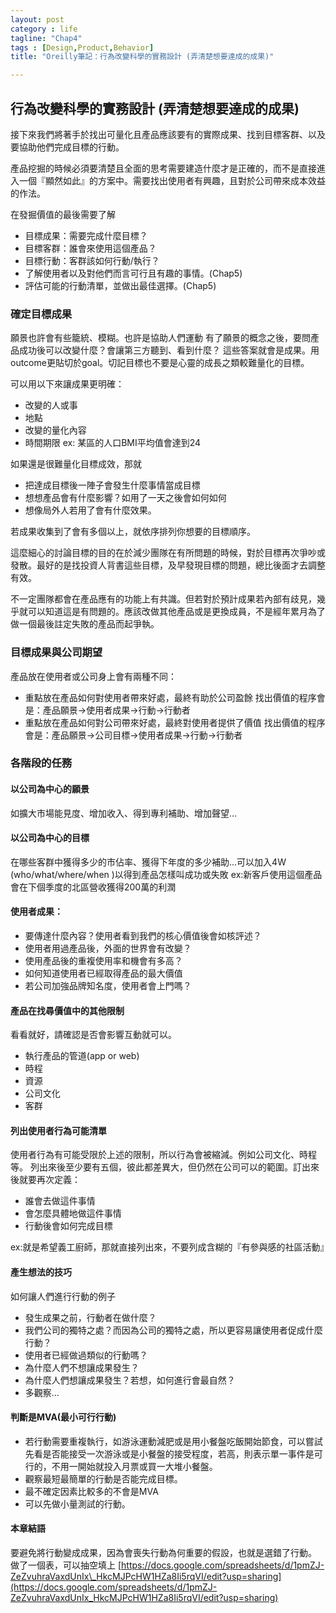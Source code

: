 ```yaml
---
layout: post
category : life 
tagline: "Chap4"
tags : [Design,Product,Behavior]
title: "Oreilly筆記：行為改變科學的實務設計 (弄清楚想要達成的成果)"

---
```


## 行為改變科學的實務設計 (弄清楚想要達成的成果)

接下來我們將著手於找出可量化且產品應該要有的實際成果、找到目標客群、以及要協助他們完成目標的行動。

產品挖掘的時候必須要清楚且全面的思考需要建造什麼才是正確的，而不是直接進入一個『顯然如此』的方案中。需要找出使用者有興趣，且對於公司帶來成本效益的作法。

在發掘價值的最後需要了解
- 目標成果：需要完成什麼目標？
- 目標客群：誰會來使用這個產品？
- 目標行動：客群該如何行動/執行？
- 了解使用者以及對他們而言可行且有趣的事情。(Chap5)
- 評估可能的行動清單，並做出最佳選擇。(Chap5)

### 確定目標成果
願景也許會有些籠統、模糊。也許是協助人們運動
有了願景的概念之後，要問產品成功後可以改變什麼？會讓第三方聽到、看到什麼？
這些答案就會是成果。用outcome更貼切於goal。切記目標也不要是心靈的成長之類較難量化的目標。

可以用以下來讓成果更明確：
- 改變的人或事
- 地點
- 改變的量化內容
- 時間期限
ex: 某區的人口BMI平均值會達到24

如果還是很難量化目標成效，那就
- 把達成目標後一陣子會發生什麼事情當成目標
- 想想產品會有什麼影響？如用了一天之後會如何如何
- 想像局外人若用了會有什麼效果。

若成果收集到了會有多個以上，就依序排列你想要的目標順序。

這麼細心的討論目標的目的在於減少團隊在有所問題的時候，對於目標再次爭吵或發散。最好的是找投資人背書這些目標，及早發現目標的問題，總比後面才去調整有效。

不一定團隊都會在產品應有的功能上有共識。但若對於預計成果若內部有歧見，幾乎就可以知道這是有問題的。應該改做其他產品或是更換成員，不是經年累月為了做一個最後註定失敗的產品而起爭執。

### 目標成果與公司期望
產品放在使用者或公司身上會有兩種不同：
- 重點放在產品如何對使用者帶來好處，最終有助於公司盈餘
	找出價值的程序會是：產品願景-\>使用者成果-\>行動-\>行動者
- 重點放在產品如何對公司帶來好處，最終對使用者提供了價值
	找出價值的程序會是：產品願景-\>公司目標-\>使用者成果-\>行動-\>行動者

### 各階段的任務  

#### 以公司為中心的願景
如擴大市場能見度、增加收入、得到專利補助、增加聲望...

#### 以公司為中心的目標
在哪些客群中獲得多少的市佔率、獲得下年度的多少補助...可以加入4W (who/what/where/when )以得到產品怎樣叫成功或失敗
ex:新客戶使用這個產品會在下個季度的北區營收獲得200萬的利潤  

#### 使用者成果：
- 要傳達什麼內容？使用者看到我們的核心價值後會如核評述？
- 使用者用過產品後，外面的世界會有改變？
- 使用產品後的重複使用率和機會有多高？
- 如何知道使用者已經取得產品的最大價值
- 若公司加強品牌知名度，使用者會上門嗎？

#### 產品在找尋價值中的其他限制
看看就好，請確認是否會影響互動就可以。
- 執行產品的管道(app or web)
- 時程
- 資源
- 公司文化
- 客群

#### 列出使用者行為可能清單
使用者行為有可能受限於上述的限制，所以行為會被縮減。例如公司文化、時程等。
列出來後至少要有五個，彼此都差異大，但仍然在公司可以的範圍。訂出來後就要再次定義：
- 誰會去做這件事情
- 會怎麼具體地做這件事情
- 行動後會如何完成目標

ex:就是希望義工廚師，那就直接列出來，不要列成含糊的『有參與感的社區活動』

#### 產生想法的技巧
如何讓人們進行行動的例子
- 發生成果之前，行動者在做什麼？
- 我們公司的獨特之處？而因為公司的獨特之處，所以更容易讓使用者促成什麼行動？
- 使用者已經做過類似的行動嗎？
- 為什麼人們不想讓成果發生？
- 為什麼人們想讓成果發生？若想，如何進行會最自然？
- 多觀察...

#### 判斷是MVA(最小可行行動)
- 若行動需要重複執行，如游泳運動減肥或是用小餐盤吃飯開始節食，可以嘗試先看是否能接受一次游泳或是小餐盤的接受程度，若高，則表示單一事件是可行的，不用一開始就投入月票或買一大堆小餐盤。
- 觀察最短最簡單的行動是否能完成目標。
- 最不確定因素比較多的不會是MVA
- 可以先做小量測試的行動。


#### 本章結語
要避免將行動變成成果，因為會喪失行動為何重要的假設，也就是選錯了行動。
做了一個表，可以抽空填上
[https://docs.google.com/spreadsheets/d/1pmZJ-ZeZvuhraVaxdUnIx\_HkcMJPcHW1HZa8Ii5rqVI/edit?usp=sharing](https://docs.google.com/spreadsheets/d/1pmZJ-ZeZvuhraVaxdUnIx_HkcMJPcHW1HZa8Ii5rqVI/edit?usp=sharing)